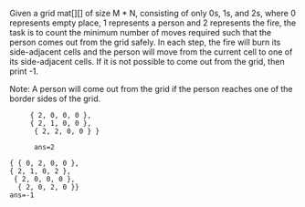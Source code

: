 Given a grid mat[][] of size M * N, consisting of only 0s, 1s, and 2s, where 0 represents empty place, 1 represents a person and 2 represents the fire, the task is to count the minimum number of moves required such that the person comes out from the grid safely. In each step, the fire will burn its side-adjacent cells and the person will move from the current cell to one of its side-adjacent cells. If it is not possible to come out from the grid, then print -1.

Note: A person will come out from the grid if the person reaches one of the border sides of the grid.



```{ { 0, 0, 0, 0 }, 
     { 2, 0, 0, 0 }, 
     { 2, 1, 0, 0 },
      { 2, 2, 0, 0 } } 

      ans=2
```

```
{ { 0, 2, 0, 0 }, 
{ 2, 1, 0, 2 },
 { 2, 0, 0, 0 },
  { 2, 0, 2, 0 }} 
ans=-1
 ```
      
